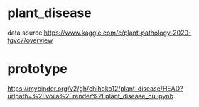 # plant_disease
data source https://www.kaggle.com/c/plant-pathology-2020-fgvc7/overview


# prototype
https://mybinder.org/v2/gh/chihoko12/plant_disease/HEAD?urlpath=%2Fvoila%2Frender%2Fplant_disease_cu.ipynb
